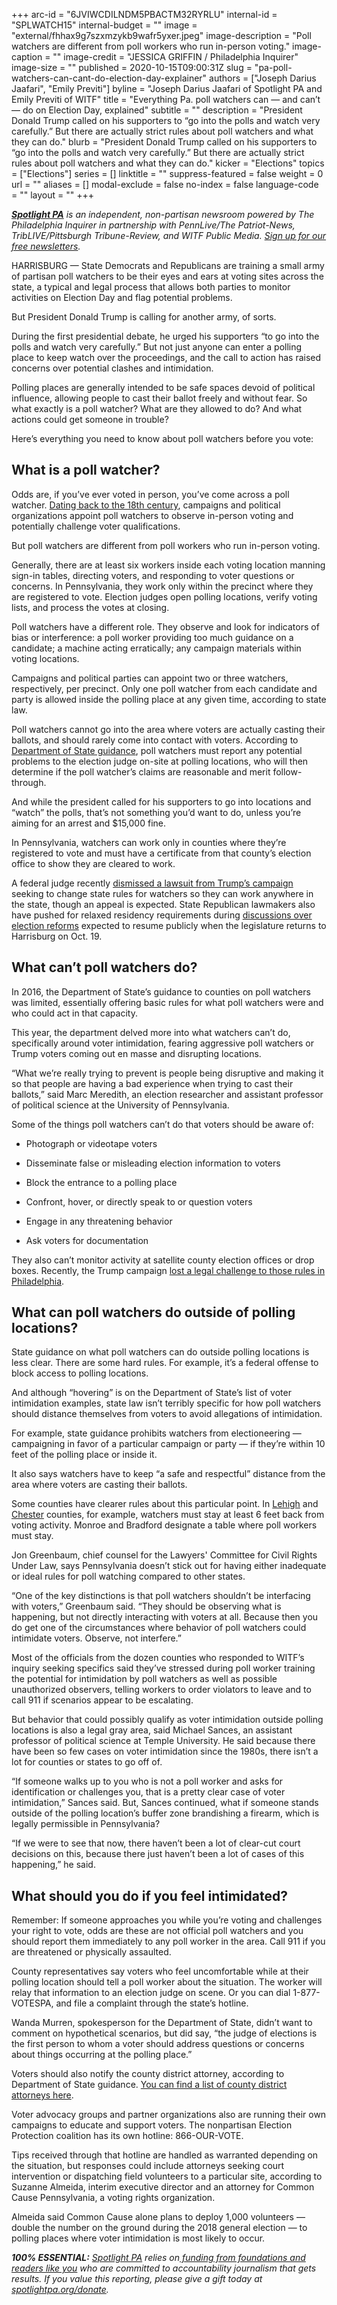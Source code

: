 +++
arc-id = "6JVIWCDILNDM5PBACTM32RYRLU"
internal-id = "SPLWATCH15"
internal-budget = ""
image = "external/fhhax9g7szxmzykb9wafr5yxer.jpeg"
image-description = "Poll watchers are different from poll workers who run in-person voting."
image-caption = ""
image-credit = "JESSICA GRIFFIN / Philadelphia Inquirer"
image-size = ""
published = 2020-10-15T09:00:31Z
slug = "pa-poll-watchers-can-cant-do-election-day-explainer"
authors = ["Joseph Darius Jaafari", "Emily Previti"]
byline = "Joseph Darius Jaafari of Spotlight PA and Emily Previti of WITF"
title = "Everything Pa. poll watchers can — and can’t — do on Election Day, explained"
subtitle = ""
description = "President Donald Trump called on his supporters to “go into the polls and watch very carefully.” But there are actually strict rules about poll watchers and what they can do."
blurb = "President Donald Trump called on his supporters to “go into the polls and watch very carefully.” But there are actually strict rules about poll watchers and what they can do."
kicker = "Elections"
topics = ["Elections"]
series = []
linktitle = ""
suppress-featured = false
weight = 0
url = ""
aliases = []
modal-exclude = false
no-index = false
language-code = ""
layout = ""
+++

<a href="https://www.spotlightpa.org/"><i><b>Spotlight PA</b></i></a><i> is an independent, non-partisan newsroom powered by The Philadelphia Inquirer in partnership with PennLive/The Patriot-News, TribLIVE/Pittsburgh Tribune-Review, and WITF Public Media. </i><a href="https://www.spotlightpa.org/newsletters"><i>Sign up for our free newsletters</i></a><i>.</i>

HARRISBURG — State Democrats and Republicans are training a small army of partisan poll watchers to be their eyes and ears at voting sites across the state, a typical and legal process that allows both parties to monitor activities on Election Day and flag potential problems.

But President Donald Trump is calling for another army, of sorts.

During the first presidential debate, he urged his supporters “to go into the polls and watch very carefully.” But not just anyone can enter a polling place to keep watch over the proceedings, and the call to action has raised concerns over potential clashes and intimidation.

Polling places are generally intended to be safe spaces devoid of political influence, allowing people to cast their ballot freely and without fear. So what exactly is a poll watcher? What are they allowed to do? And what actions could get someone in trouble?

Here’s everything you need to know about poll watchers before you vote:

<script src="https://www.spotlightpa.org/embed.js" async></script><div data-spl-embed-version="1" data-spl-src="https://www.spotlightpa.org/embeds/newsletter/"></div>

## What is a poll watcher?

Odds are, if you’ve ever voted in person, you’ve come across a poll watcher. <a href="https://www.reuters.com/article/us-usa-election-poll-watchers-facts-expl/challengers-observers-and-electioneering-the-history-and-rules-of-u-s-poll-watching-idUSKBN26S1IH">Dating back to the 18th century</a>, campaigns and political organizations appoint poll watchers to observe in-person voting and potentially challenge voter qualifications.

But poll watchers are different from poll workers who run in-person voting.

Generally, there are at least six workers inside each voting location manning sign-in tables, directing voters, and responding to voter questions or concerns. In Pennsylvania, they work only within the precinct where they are registered to vote. Election judges open polling locations, verify voting lists, and process the votes at closing.

Poll watchers have a different role. They observe and look for indicators of bias or interference: a poll worker providing too much guidance on a candidate; a machine acting erratically; any campaign materials within voting locations.

Campaigns and political parties can appoint two or three watchers, respectively, per precinct. Only one poll watcher from each candidate and party is allowed inside the polling place at any given time, according to state law.

Poll watchers cannot go into the area where voters are actually casting their ballots, and should rarely come into contact with voters. According to <a href="https://www.dos.pa.gov/VotingElections/OtherServicesEvents/Documents/Poll%20Watcher%20Guidance%20Final%2010-6-2020.pdf">Department of State guidance</a>, poll watchers must report any potential problems to the election judge on-site at polling locations, who will then determine if the poll watcher’s claims are reasonable and merit follow-through.

And while the president called for his supporters to go into locations and “watch” the polls, that’s not something you’d want to do, unless you’re aiming for an arrest and $15,000 fine.

In Pennsylvania, watchers can work only in counties where they’re registered to vote and must have a certificate from that county’s election office to show they are cleared to work.

A federal judge recently <a href="https://www.witf.org/2020/10/10/trumps-campaign-loses-election-lawsuit-in-pennsylvania/">dismissed a lawsuit from Trump’s campaign</a> seeking to change state rules for watchers so they can work anywhere in the state, though an appeal is expected. State Republican lawmakers also have pushed for relaxed residency requirements during <a href="https://www.witf.org/2020/10/07/counties-are-asking-for-a-change-to-help-them-tally-votes-faster-but-as-election-day-nears-pa-s-legislature-hasnt-acted-on-a-bill-to-make-that-happen/">discussions over election reforms</a> expected to resume publicly when the legislature returns to Harrisburg on Oct. 19.

## What can’t poll watchers do?

In 2016, the Department of State’s guidance to counties on poll watchers was limited, essentially offering basic rules for what poll watchers were and who could act in that capacity.

This year, the department delved more into what watchers can’t do, specifically around voter intimidation, fearing aggressive poll watchers or Trump voters coming out en masse and disrupting locations.

“What we’re really trying to prevent is people being disruptive and making it so that people are having a bad experience when trying to cast their ballots,” said Marc Meredith, an election researcher and assistant professor of political science at the University of Pennsylvania.

Some of the things poll watchers can’t do that voters should be aware of:

- Photograph or videotape voters

- Disseminate false or misleading election information to voters

- Block the entrance to a polling place

- Confront, hover, or directly speak to or question voters

- Engage in any threatening behavior

- Ask voters for documentation

They also can’t monitor activity at satellite county election offices or drop boxes. Recently, the Trump campaign <a href="https://www.pennlive.com/news/2020/10/trump-campaign-cant-have-poll-watchers-at-philly-satellite-election-offices-judge-says.html">lost a legal challenge to those rules in Philadelphia</a>.

## What can poll watchers do outside of polling locations?

State guidance on what poll watchers can do outside polling locations is less clear. There are some hard rules. For example, it’s a federal offense to block access to polling locations.

And although “hovering” is on the Department of State’s list of voter intimidation examples, state law isn’t terribly specific for how poll watchers should distance themselves from voters to avoid allegations of intimidation.

For example, state guidance prohibits watchers from electioneering — campaigning in favor of a particular campaign or party — if they’re within 10 feet of the polling place or inside it.

It also says watchers have to keep “a safe and respectful” distance from the area where voters are casting their ballots.

<script src="https://www.spotlightpa.org/embed.js" async></script><div data-spl-embed-version="1" data-spl-src="https://www.spotlightpa.org/embeds/donate/?teaser_text=Spotlight%20PA%20provides%20essential%2C%20public-service%20journalism%20thanks%20to%20readers%20like%20you.%20Help%20us%20continue%20that%20work."></div>

Some counties have clearer rules about this particular point. In <a href="https://www.dos.pa.gov/VotingElections/OtherServicesEvents/Documents/Poll%20Watcher%20Guidance%20Final%2010-6-2020.pdf">Lehigh</a> and <a href="https://drive.google.com/file/d/1AErgjf739aHZfkcMOX6NkvzztgKAYiDn/view?usp=sharing">Chester</a> counties, for example, watchers must stay at least 6 feet back from voting activity. Monroe and Bradford designate a table where poll workers must stay.

Jon Greenbaum, chief counsel for the Lawyers' Committee for Civil Rights Under Law, says Pennsylvania doesn’t stick out for having either inadequate or ideal rules for poll watching compared to other states.

“One of the key distinctions is that poll watchers shouldn’t be interfacing with voters,” Greenbaum said. “They should be observing what is happening, but not directly interacting with voters at all. Because then you do get one of the circumstances where behavior of poll watchers could intimidate voters. Observe, not interfere.”

Most of the officials from the dozen counties who responded to WITF’s inquiry seeking specifics said they’ve stressed during poll worker training the potential for intimidation by poll watchers as well as possible unauthorized observers, telling workers to order violators to leave and to call 911 if scenarios appear to be escalating.

But behavior that could possibly qualify as voter intimidation outside polling locations is also a legal gray area, said Michael Sances, an assistant professor of political science at Temple University. He said because there have been so few cases on voter intimidation since the 1980s, there isn’t a lot for counties or states to go off of.

“If someone walks up to you who is not a poll worker and asks for identification or challenges you, that is a pretty clear case of voter intimidation,” Sances said. But, Sances continued, what if someone stands outside of the polling location’s buffer zone brandishing a firearm, which is legally permissible in Pennsylvania?

“If we were to see that now, there haven’t been a lot of clear-cut court decisions on this, because there just haven’t been a lot of cases of this happening,” he said.

## What should you do if you feel intimidated?

Remember: If someone approaches you while you’re voting and challenges your right to vote, odds are these are not official poll watchers and you should report them immediately to any poll worker in the area. Call 911 if you are threatened or physically assaulted.

County representatives say voters who feel uncomfortable while at their polling location should tell a poll worker about the situation. The worker will relay that information to an election judge on scene. Or you can dial 1-877-VOTESPA, and file a complaint through the state’s hotline.

Wanda Murren, spokesperson for the Department of State, didn’t want to comment on hypothetical scenarios, but did say, “the judge of elections is the first person to whom a voter should address questions or concerns about things occurring at the polling place.”

Voters should also notify the county district attorney, according to Department of State guidance. <a href="https://www.pdaa.org/da-directory/">You can find a list of county district attorneys here</a>.

Voter advocacy groups and partner organizations also are running their own campaigns to educate and support voters. The nonpartisan Election Protection coalition has its own hotline: 866-OUR-VOTE.

Tips received through that hotline are handled as warranted depending on the situation, but responses could include attorneys seeking court intervention or dispatching field volunteers to a particular site, according to Suzanne Almeida, interim executive director and an attorney for Common Cause Pennsylvania, a voting rights organization.

Almeida said Common Cause alone plans to deploy 1,000 volunteers — double the number on the ground during the 2018 general election — to polling places where voter intimidation is most likely to occur.

<i><b>100% ESSENTIAL:</b></i><i> </i><a href="https://www.spotlightpa.org/"><i>Spotlight PA</i></a><i> relies on</i><a href="https://www.spotlightpa.org/support"><i> funding from foundations and readers like you</i></a><i> who are committed to accountability journalism that gets results. If you value this reporting, please give a gift today at </i><a href="http://spotlightpa.org/donate"><i>spotlightpa.org/donate</i></a><i>.</i>

<script src="https://www.spotlightpa.org/embed.js" async></script><div data-spl-embed-version="1" data-spl-src="https://www.spotlightpa.org/embeds/tips/?tip_text=What%20stories%20do%20you%20want%20to%20read%20before%20Election%20Day%3F%20Let%20us%20know.%20"></div>
